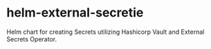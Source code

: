 # helm-external-secretie

Helm chart for creating Secrets utilizing Hashicorp Vault and External Secrets Operator.
